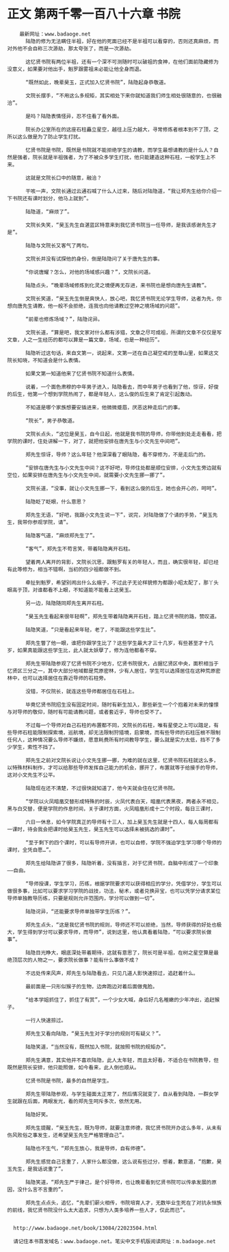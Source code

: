 # 正文 第两千零一百八十六章 书院
        最新网址：www.badaoge.net
          陆隐的修为无法瞒住半祖，好在他的死面已经不是半祖可以看穿的，否则还真麻烦，而对外他不会自称三次源劫，那太夸张了，而是一次源劫。
      
          这忆贤书院有两位半祖，还有一个深不可测随时可以破祖的食神，在他们面前隐藏修为没意义，如果要对他出手，魁罗跟雾祖未必能让他全身而退。
      
          “既然如此，晚辈昊玉，正式加入忆贤书院”，陆隐起身恭敬道。
      
          文院长摆手，“不用这么多规矩，其实相处下来你就知道我们师生相处很随意的，也很融洽”。
      
          是吗？陆隐表情怪异，忍不住看了看外面。
      
          院长办公室所在的这座石柱矗立星空，越往上压力越大，寻常修炼者根本到不了顶，之所以这么做是为了防止学生打扰。
      
          忆贤书院是书院，既然是书院就不能拒绝学生的请教，而学生最想请教的是什么人？自然是强者，院长就是半祖强者，为了不被众多学生打扰，他只能建造这种石柱，一般学生上不来。
      
          这就是文院长口中的随意，融洽？
      
          干咳一声，文院长通过云通石喊了什么人过来，随后对陆隐道，“我让郑先生给你介绍一下书院还有课时划分，他马上就到”。
      
          陆隐道，“麻烦了”。
      
          文院长失笑，“昊玉先生自湛蓝区特意来到我忆贤书院当一任导师，是我该感谢先生才是”。
      
          陆隐与文院长又客气了两句。
      
          文院长并没有试探他的身份，倒是陆隐问了关于唐先生的事。
      
          “你说唐耀？怎么，对他的场域感兴趣？”，文院长问道。
      
          陆隐点头，“晚辈场域修炼到化灵之境便再无存进，来书院也是想向唐先生请教”。
      
          文院长笑道，“昊玉先生倒是爽快人，放心吧，我忆贤书院无论学生导师，达者为先，你想向唐先生请教，他一般不会拒绝，连我也向他请教过空神之境场域的问题”。
      
          “前辈也修炼场域？”，陆隐诧异。
      
          文院长道，“算是吧，我文家对什么都有涉猎，文章之尽可成祖，所谓的文章不仅仅是写文章，人之一生经历的都可以算是一篇文章，场域，也是一种经历”。
      
          陆隐听过这句话，来自文第一，说起来，文第一还在自己凝空戒的至尊山里，如果这文院长知晓，不知道会是什么表情。
      
          如果文第一知道他来了忆贤书院不知道什么表情。
      
          说着，一个面色肃穆的中年男子进入，陆隐看去，而中年男子也看到了他，惊讶，好俊的后生，他第一个想到学院热闹了，都是年轻人，这么俊的后生来了肯定引起轰动。
      
          不知道是哪个家族想要安插进来，他微微蹙眉，厌恶这种走后门的事。
      
          “院长”，男子恭敬道。
      
          文院长点头，“这位是昊玉，自今日起，他就是我书院的导师，你带他到处走走看看，把学院的课时，住处讲解一下，对了，就把他安排在唐先生与小文先生中间吧”。
      
          郑先生惊讶，导师？这么年轻？他深深看了眼陆隐，看不穿修为，不是走后门的。
      
          “安排在唐先生与小文先生中间？这不好吧，导师住处都是顺位安排，小文先生旁边就有空位，如果安排在唐先生与小文先生中间，就需要小文先生挪一挪了”。
      
          文院长道，“没事，就让小文先生挪一下，看到这么俊的后生，她也会开心的，呵呵”。
      
          陆隐眨了眨眼，什么意思？
      
          郑先生无语，“好吧，我跟小文先生说一下”，说完，对陆隐做了个请的手势，“昊玉先生，我带你参观学院，请”。
      
          陆隐客气道，“麻烦郑先生了”。
      
          “客气”，郑先生不苟言笑，带着陆隐离开石柱。
      
          望着两人离开的背影，文院长沉思，跟魁罗有关的年轻人，而且，确实很年轻，却已经有此等修为，相当不错啊，当初的四少祖都做不到。
      
          牵扯到魁罗，希望别闹出什么幺蛾子，不过此子无论样貌修为都跟小昭太配了，那丫头眼高于顶，对谁都看不上眼，不知道能不能看上这昊玉。
      
          另一边，陆隐随同郑先生离开石柱。
      
          “昊玉先生看起来很年轻啊”，郑先生带着陆隐离开石柱，踏上忆贤书院的路，赞叹道。
      
          陆隐笑道，“只是看起来年轻，老了，不能跟这些学生比”。
      
          郑先生瞥了他一眼，谁把你跟学生比了？这些学生最大才三十几岁，有些甚至才十几岁，如果真能跟这些学生比，此人就太妖孽了，修为连他都看不穿。
      
          郑先生带陆隐参观了忆贤书院不少地方，忆贤书院很大，占据忆贤区中央，面积相当于忆贤区三分之一，其中大部分地域都是荒原密林，少有人居住，学生可以选择居住在这种荒原密林中，也可以选择居住在靠近导师的石柱旁。
      
          没错，不仅院长，就连这些导师都居住在石柱上。
      
          毕竟忆贤书院招生没有固定时间，随时有新生加入，那些新生一个个抱着对未来的憧憬与对导师的敬仰，随时有可能请教问题，或者套近乎，导师也受不了。
      
          不过每一个导师对自己石柱的布置都不同，文院长的石柱，唯有星使之上可以踏足，有些导师石柱能限制探索境，巡航境，却无法限制狩猎境，启蒙境，而有些导师的石柱压根不限制任何人，这种情况要么导师不嫌烦，愿意耗费所有时间教导学生，要么就是实力太低，挡不了多少学生，索性不挡了。
      
          郑先生之前对文院长说让小文先生挪一挪，为难的就在这里，忆贤书院石柱就这么多，以特殊材料制作，才可以给那些导师发挥自己能力的机会，挪开了，布置就等于给接手的导师，这对小文先生不公平。
      
          陆隐现在还不清楚，不过很快就知道了，他今天就会住在忆贤书院。
      
          “学院以火凤暗凰交替形成特殊的时辰，火凤代表白天，暗凰代表黑夜，两者永不相见，黑与白交替，便是学院的作息时间，关于课时方面，火凤暗凰形成十二个时段，每日三课时，
      
          六日一休息，如今学院真正的导师有十三人，加上昊玉先生就是十四人，每人每周都有一课时，待会我会把课时给昊玉先生，昊玉先生可以选择未被挑选的课时”。
      
          “至于剩下的四个课时，可以有导师开讲，也可以自修，学院不强迫学生学习哪个导师的课时，全凭自愿…”。
      
          郑先生给陆隐讲了很多，陆隐听着，没有插言，对于忆贤书院，自脑中形成了一个印象——自由。
      
          “导师授课，学生学习，历练，根据学院要求可以获得相应的学分，凭借学分，学生可以做很多事，比如可以要求学习学院的战技，功法，秘术，或者兑换异宝，也可以凭学分请求某位导师单独教导历练，只要是规则允许范围内，学分可以做到一切”。
      
          陆隐诧异，“还能要求导师单独带学生历练？”。
      
          郑先生点头，“这是我忆贤书院的规则，导师还不可以拒绝，当然，导师获得的好处也极大，学生得到学分可以要求导师，而导师”，说到这里，他认真看着陆隐，“可以要求院长做事”。
      
          陆隐目光睁大，眼底深处带着期待，这就有意思了，院长可是半祖，在树之星空算是最绝顶层次的人物之一，要求院长做事？能有什么事做不成？
      
          不远处传来风声，郑先生与陆隐看去，只见几道人影快速掠过，追赶着什么。
      
          最前面是一只形似猴子的生物，边奔跑边对着后面做鬼脸。
      
          “给本学姐抓住了，抓住了有赏”，一个少女大喊，身后好几名稚嫩的少年冲出，追赶猴子。
      
          一行人快速掠过。
      
          郑先生又看向陆隐，“昊玉先生对于学分的规则可有疑义？”。
      
          陆隐笑道，“当然没有，既然加入书院，就按照书院的规矩办”。
      
          郑先生满意，其实他并不喜欢陆隐，此人太年轻，而且太好看，不适合在书院教导，但既然是院长安排，他只能照做，如今看来，此人倒也顺从。
      
          忆贤书院是书院，最多的自然是学生。
      
          郑先生带陆隐参观，与学生碰面太正常了，然后情况就变了，自从看到陆隐，一群女学生就跟在后面，两眼发光，看的郑先生呵斥多次，依然无用。
      
          陆隐好笑。
      
          郑先生提醒，“昊玉先生，既为导师，就要注意师德，我忆贤书院开办这么多年，从未有伤风败俗之事发生，还希望昊玉先生严格管理自己”。
      
          陆隐也不生气，“郑先生放心，我是导师，自有师德”。
      
          郑先生感觉自己言重了，人家什么都没做，这么说有些过分，想着，歉意道，“抱歉，昊玉先生，是我话说重了”。
      
          陆隐笑道，“郑先生严于律己，是个好导师，也让晚辈看到忆贤书院可以传承发展的原因，没什么言不言重的”。
      
          郑先生点点头，追忆，“先辈们薪火相传，书院培育人才，无数毕业生死在了对抗永恒族的前线，我忆贤书院没什么太大追求，只想为人类多培养一些人才，仅此而已”。
      
      
      http://www.badaoge.net/book/13084/22023504.html
      
      请记住本书首发域名：www.badaoge.net。笔尖中文手机版阅读网址：m.badaoge.net